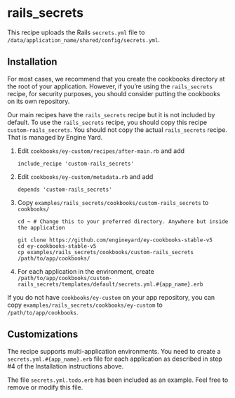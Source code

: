 # rails_secrets

This recipe uploads the Rails `secrets.yml` file to `/data/application_name/shared/config/secrets.yml`.

## Installation

For most cases, we recommend that you create the cookbooks directory at the root of your application. However, if you’re using the `rails_secrets` recipe, for security purposes, you should consider putting the cookbooks on its own repository.

Our main recipes have the `rails_secrets` recipe but it is not included by default. To use the `rails_secrets` recipe, you should copy this recipe `custom-rails_secrets`. You should not copy the actual `rails_secrets` recipe. That is managed by Engine Yard.

1. Edit `cookbooks/ey-custom/recipes/after-main.rb` and add

      ```
      include_recipe 'custom-rails_secrets'
      ```

2. Edit `cookbooks/ey-custom/metadata.rb` and add

      ```
      depends 'custom-rails_secrets'
      ```

3. Copy `examples/rails_secrets/cookbooks/custom-rails_secrets` to `cookbooks/`

      ```
      cd ~ # Change this to your preferred directory. Anywhere but inside the application

      git clone https://github.com/engineyard/ey-cookbooks-stable-v5
      cd ey-cookbooks-stable-v5
      cp examples/rails_secrets/cookbooks/custom-rails_secrets /path/to/app/cookbooks/
      ```
4. For each application in the environment, create `/path/to/app/cookbooks/custom-rails_secrets/templates/default/secrets.yml.#{app_name}.erb` 

If you do not have `cookbooks/ey-custom` on your app repository, you can copy `examples/rails_secrets/cookbooks/ey-custom` to `/path/to/app/cookbooks`.

## Customizations

The recipe supports multi-application environments. You need to create a `secrets.yml.#{app_name}.erb` file for each application as described in step #4 of the Installation instructions above.

The file `secrets.yml.todo.erb` has been included as an example. Feel free to remove or modify this file.
